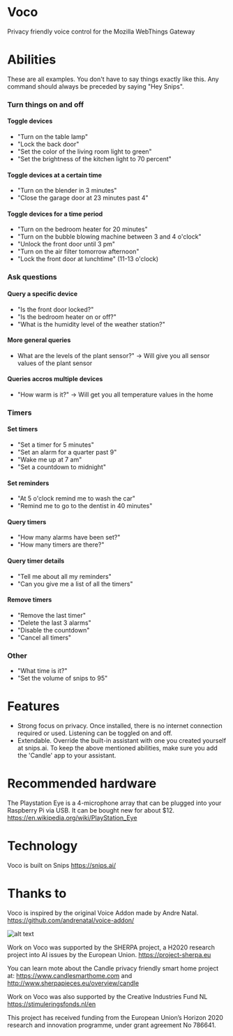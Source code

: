 # Voco
Privacy friendly voice control for the Mozilla WebThings Gateway
# Abilities
These are all examples. You don't have to say things exactly like this. Any command should always be preceded by saying "Hey Snips".


### Turn things on and off
#### Toggle devices
- "Turn on the table lamp"
- "Lock the back door"
- "Set the color of the living room light to green"
- "Set the brightness of the kitchen light to 70 percent"
#### Toggle devices at a certain time
- "Turn on the blender in 3 minutes"
- "Close the garage door at 23 minutes past 4"
#### Toggle devices for a time period
- "Turn on the bedroom heater for 20 minutes"
- "Turn on the bubble blowing machine between 3 and 4 o'clock"
- "Unlock the front door until 3 pm"
- "Turn on the air filter tomorrow afternoon"
- "Lock the front door at lunchtime" (11-13 o'clock)
### Ask questions
#### Query a specific device
- "Is the front door locked?"
- "Is the bedroom heater on or off?"
- "What is the humidity level of the weather station?"
#### More general queries
- What are the levels of the plant sensor?" -> Will give you all sensor values of the plant sensor
#### Queries accros multiple devices
- "How warm is it?" -> Will get you all temperature values in the home
### Timers
#### Set timers
- "Set a timer for 5 minutes"
- "Set an alarm for a quarter past 9"
- "Wake me up at 7 am"
- "Set a countdown to midnight"
#### Set reminders
- "At 5 o'clock remind me to wash the car"
- "Remind me to go to the dentist in 40 minutes"
#### Query timers
- "How many alarms have been set?"
- "How many timers are there?"
#### Query timer details
- "Tell me about all my reminders"
- "Can you give me a list of all the timers"
#### Remove timers
- "Remove the last timer"
- "Delete the last 3 alarms"
- "Disable the countdown"
- "Cancel all timers"
### Other
- "What time is it?"
- "Set the volume of snips to 95"

# Features
- Strong focus on privacy. Once installed, there is no internet connection required or used. Listening can be toggled on and off.
- Extendable. Override the built-in assistant with one you created yourself at snips.ai. To keep the above mentioned abilities, make sure you add the 'Candle' app to your assistant.

# Recommended hardware
The Playstation Eye is a 4-microphone array that can be plugged into your Raspberry Pi via USB.  It can be bought new for about $12.
https://en.wikipedia.org/wiki/PlayStation_Eye

# Technology
Voco is built on Snips
https://snips.ai/

# Thanks to
Voco is inspired by the original Voice Addon made by Andre Natal.
https://github.com/andrenatal/voice-addon/

![alt text](https://www.candlesmarthome.com/images/EU.png)

Work on Voco was supported by the SHERPA project, a H2020 research project into AI issues by the European Union.
https://project-sherpa.eu

You can learn mote about the Candle privacy friendly smart home project at:
https://www.candlesmarthome.com
and
http://www.sherpapieces.eu/overview/candle

Work on Voco was also supported by the Creative Industries Fund NL
https://stimuleringsfonds.nl/en



This project has received funding from the European Union’s Horizon 2020 research and innovation programme, under grant agreement No 786641.
